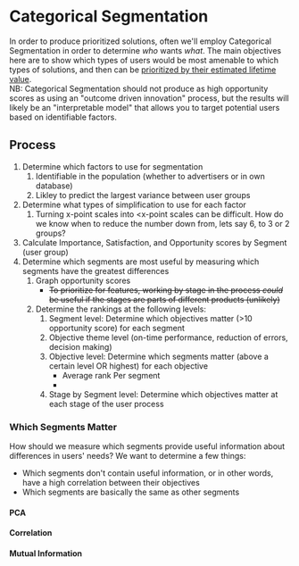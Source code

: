 # Categorical Segmentation
In order to produce prioritized solutions, often we'll employ Categorical Segmentation in order to determine _who_ wants _what_. The main objectives here are to show which types of users would be most amenable to which types of solutions, and then can be [prioritized by their estimated lifetime value](https://github.com/charlesrogers/product_research/blob/master/product_prioritization.md).  
NB: Categorical Segmentation should not produce as high opportunity scores as using an "outcome driven innovation" process, but the results will likely be an "interpretable model" that allows you to target potential users based on identifiable factors.
## Process
1. Determine which factors to use for segmentation 
    1. Identifiable in the population (whether to advertisers or in own database)
    1. Likley to predict the largest variance between user groups
1. Determine what types of simplification to use for each factor
    1. Turning x-point scales into <x-point scales can be difficult. How do we know when to reduce the number down from, lets say 6, to 3 or 2 groups?
1. Calculate Importance, Satisfaction, and Opportunity scores by Segment (user group)
1. Determine which segments are most useful by measuring which segments have the greatest differences
    1. Graph opportunity scores
        + ~~To prioritize for features, working by stage in the process _could_ be useful if the stages are parts of different products (unlikely)~~
    1. Determine the rankings at the following levels:
        1. Segment level: Determine which objectives matter (>10 opportunity score) for each segment
        1. Objective theme level (on-time performance, reduction of errors, decision making)
        1. Objective level: Determine which segments matter (above a certain level OR highest) for each objective
            + Average rank Per segment
            + 
        1. Stage by Segment level: Determine which objectives matter at each stage of the user process
### Which Segments Matter
How should we measure which segments provide useful information about differences in users' needs?
We want to determine a few things:
+ Which segments don't contain useful information, or in other words, have a high correlation between their objectives
+ Which segments are basically the same as other segments
#### PCA

#### Correlation

#### Mutual Information
